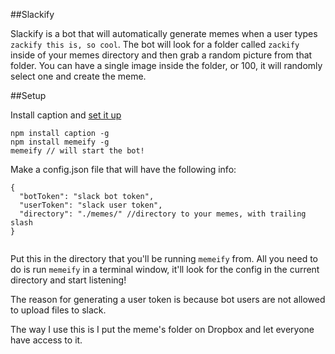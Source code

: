 ##Slackify

Slackify is a bot that will automatically generate memes when a user types `zackify this is, so cool`. The bot will look for a folder called `zackify` inside of your memes directory and then grab a random picture from that folder. You can have a single image inside the folder, or 100, it will randomly select one and create the meme.

##Setup

Install caption and [set it up](https://github.com/jesseditson/node-caption)

```
npm install caption -g
npm install memeify -g
memeify // will start the bot!
```

Make a config.json file that will have the following info:

```
{
  "botToken": "slack bot token",
  "userToken": "slack user token",
  "directory": "./memes/" //directory to your memes, with trailing slash
}


```
Put this in the directory that you'll be running `memeify` from. All you need to do is run `memeify` in a terminal window, it'll look for the config in the current directory and start listening!

The reason for generating a user token is because bot users are not allowed to upload files to slack.

The way I use this is I put the meme's folder on Dropbox and let everyone have access to it.
